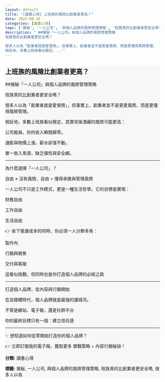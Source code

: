 ```yaml
---
layout: default
title: "[讀書心得] 上班族的風險比創業者更高？"
date: 2025-09-16
categories: [讀書心得]
tags: ['揭秘', '一人公司', '與個人品牌的風險管理策略', '班族真的比創業者更安全嗎', '很多人以為']
description: " ##揭秘「一人公司」與個人品牌的風險管理策略
班族真的比創業者更安全嗎？

很多人以為「創業者就是愛冒險」，但事實上，創業者並不是更愛風險，而是更懂得風險管理。
相反地，多數上班族看似穩定，..."
---
```


<section class="card-section" style="background:#f7f7f7;">
<h2>上班族的風險比創業者更高？</h2>
<p>##揭秘「一人公司」與個人品牌的風險管理策略</p>
<p>班族真的比創業者更安全嗎？</p>
<p>很多人以為「創業者就是愛冒險」，但事實上，創業者並不是更愛風險，而是更懂得風險管理。</p>
<p>相反地，多數上班族看似穩定，其實背後潛藏的風險可能更高：</p>
<p>公司裁員，你的收入瞬間歸零。</p>
<p>通膨與物價上漲，薪水卻漲不動。</p>
<p>單一收入來源，缺乏彈性與安全網。</p>
<hr>
<p>為什麼選擇「一人公司」？</p>
<p>自由 ≠ 沒有風險，自由 = 懂得承擔與管理風險</p>
<p>一人公司不只是工作模式，更是一種生活哲學。它的目標是實現：</p>
<p>財務自由</p>
<p>工作自由</p>
<p>生活自由</p>
<p>👉 省下營運成本的同時，你必須一人分飾多角：</p>
<p>製作內</p>
<p>行銷與銷售</p>
<p>交付與客服</p>
<p>這看似挑戰，但同時也是你打造個人品牌的必經之路</p>
<hr>
<p>打造個人品牌，從內容與行銷開始</p>
<p>在自媒體時代，個人品牌就是最強的護城河。</p>
<p>不管是網站、電子報，還是社群平台</p>
<p>你的最終目標只有一個：建立信任感</p>
<hr>
<p>✨ 想知道如何從零開始打造你的個人品牌？</p>
<p>👉 立即訂閱我的電子報，獲取更多 實戰策略 + 內容行銷秘訣！</p>
<p><strong>分類:</strong> 讀書心得</p>
<p><strong>標籤:</strong> 揭秘, 一人公司, 與個人品牌的風險管理策略, 班族真的比創業者更安全嗎, 很多人以為</p>

